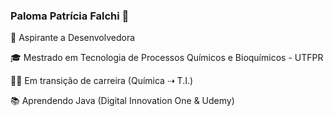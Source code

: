 ### Paloma Patrícia Falchi :cherry_blossom:

🧐 Aspirante a Desenvolvedora

🎓 Mestrado em Tecnologia de Processos Químicos e Bioquímicos - UTFPR

🧗‍♀️ Em transição de carreira (Química ⇢ T.I.)

📚 Aprendendo Java (Digital Innovation One & Udemy)


